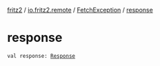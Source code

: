 [fritz2](../../index.md) / [io.fritz2.remote](../index.md) / [FetchException](index.md) / [response](./response.md)

# response

`val response: `[`Response`](https://kotlinlang.org/api/latest/jvm/stdlib/org.w3c.fetch/-response/index.html)